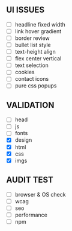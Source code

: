 ## UI ISSUES

- [ ] headline fixed width
- [ ] link hover gradient
- [ ] border review
- [ ] bullet list style
- [ ] text-height align
- [ ] flex center vertical
- [ ] text selection
- [ ] cookies
- [ ] contact icons
- [ ] pure css popups

## VALIDATION

- [ ] head
- [ ] js
- [ ] fonts
- [x] design
- [x] html
- [x] css
- [x] imgs

## AUDIT TEST

- [ ] browser & OS check
- [ ] wcag
- [ ] seo
- [ ] performance
- [ ] npm
